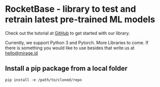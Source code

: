 # RocketBase - library to test and retrain latest pre-trained ML models

Check out the tutorial at [GitHub](https://github.com/LucasVandroux/rockethub-tutorial1) to get started with our library.

Currently, we support Python 3 and Pytorch. More Libraries to come. If there is something you would like to use besides that write us at [hello@mirage.id](mailto:hello@mirage.id)

## Install a pip package from a local folder

```
pip install -e /path/to/cloned/repo
```
